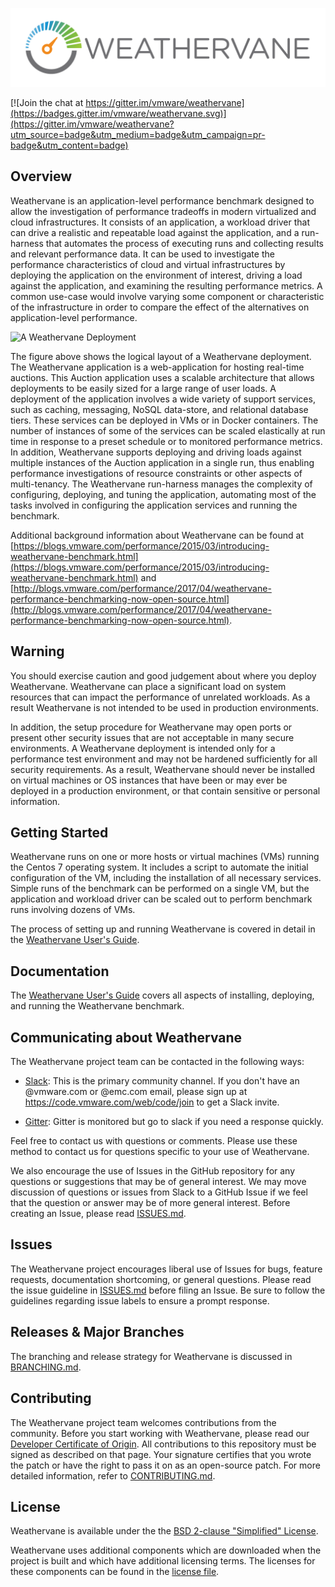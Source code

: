 ![Weathervane](doc/images/VMW-Weathervane-logo-LRG.png)

[![Join the chat at https://gitter.im/vmware/weathervane](https://badges.gitter.im/vmware/weathervane.svg)](https://gitter.im/vmware/weathervane?utm_source=badge&utm_medium=badge&utm_campaign=pr-badge&utm_content=badge)

## Overview

Weathervane is an application-level performance benchmark designed to allow the investigation of performance tradeoffs in modern virtualized and cloud infrastructures. It consists of an application, a workload driver that can drive a realistic and repeatable load against the application, and a run-harness that automates the process of executing runs and collecting results and relevant performance data. It can be used to investigate the performance characteristics of cloud and virtual infrastructures by deploying the application on the environment of interest, driving a load against the application, and examining the resulting performance metrics. A common use-case would involve varying some component or characteristic of the infrastructure in order to compare the effect of the alternatives on application-level performance.

![A Weathervane Deployment](doc/images/wvDeployment1.png)

The figure above shows the logical layout of a Weathervane deployment. The Weathervane application is a web-application for hosting real-time auctions. This Auction application uses a scalable architecture that allows deployments to be easily sized for a large range of user loads. A deployment of the application involves a wide variety of support services, such as caching, messaging, NoSQL data-store, and relational database tiers. These services can be deployed in VMs or in Docker containers.  The number of instances of some of the services can be scaled elastically at run time in response to a preset schedule or to monitored performance metrics. In addition, Weathervane supports deploying and driving loads against multiple instances of the Auction application in a single run, thus enabling performance investigations of resource constraints or other aspects of multi-tenancy.  The Weathervane run-harness manages the complexity of configuring, deploying, and tuning the application, automating most of the tasks involved in configuring the application services and running the benchmark.

Additional background information about Weathervane can be found at [https://blogs.vmware.com/performance/2015/03/introducing-weathervane-benchmark.html](https://blogs.vmware.com/performance/2015/03/introducing-weathervane-benchmark.html) and [http://blogs.vmware.com/performance/2017/04/weathervane-performance-benchmarking-now-open-source.html](http://blogs.vmware.com/performance/2017/04/weathervane-performance-benchmarking-now-open-source.html).

## Warning

You should exercise caution and good judgement about where you deploy Weathervane.  Weathervane can place a significant load on system resources that can impact the performance of unrelated workloads.  As a result Weathervane is not intended to be used in production environments.  

In addition, the setup procedure for Weathervane may open ports or present other security issues that are not acceptable in many secure environments.  A Weathervane deployment is intended only for a performance test environment and may not be hardened sufficiently for all security requirements.  As a result, Weathervane should never be installed on virtual machines or OS instances that have been or may ever be deployed in a production environment, or that contain sensitive or personal information.  

## Getting Started

Weathervane runs on one or more hosts or virtual machines (VMs) running the Centos 7 operating system.  It includes a script to automate the initial configuration of the VM, including the installation of all necessary services.  Simple runs of the benchmark can be performed on a single VM, but the application and workload driver can be scaled out to perform benchmark runs involving dozens of VMs.

The process of setting up and running Weathervane is covered in detail in the [Weathervane User's Guide](weathervane_users_guide.pdf).  

## Documentation

The [Weathervane User's Guide](weathervane_users_guide.pdf) covers all aspects of installing, deploying, and running the Weathervane benchmark.

## Communicating about Weathervane

The Weathervane project team can be contacted in the following ways:

- [Slack](https://vmwarecode.slack.com/messages/weathervane): This is the primary community channel. If you don't have an @vmware.com or @emc.com email, please sign up at https://code.vmware.com/web/code/join to get a Slack invite.

- [Gitter](https://gitter.im/vmware/weathervane): Gitter is monitored but go to slack if you need a response quickly.

Feel free to contact us with questions or comments.  Please use these method to contact us for questions specific to your use of Weathervane.

We also encourage the use of Issues in the GitHub repository for any questions or suggestions that may be of general interest.  We may move discussion of questions or issues from Slack to a GitHub Issue if we feel that the question or answer may be of more general interest.  Before creating an Issue, please read [ISSUES.md](ISSUES.md).

## Issues

The Weathervane project encourages liberal use of Issues for bugs, feature requests, documentation shortcoming, or general questions.  Please read the issue guideline in [ISSUES.md](ISSUES.md) before filing an Issue.  Be sure to follow the guidelines regarding issue labels to ensure a prompt response.

## Releases & Major Branches

The branching and release strategy for Weathervane is discussed in [BRANCHING.md](BRANCHING.md).

## Contributing

The Weathervane project team welcomes contributions from the community. Before you start working with Weathervane, please read our [Developer Certificate of Origin](https://cla.vmware.com/dco). All contributions to this repository must be signed as described on that page. Your signature certifies that you wrote the patch or have the right to pass it on as an open-source patch. For more detailed information, refer to [CONTRIBUTING.md](CONTRIBUTING.md).

## License

Weathervane is available under the the [BSD 2-clause "Simplified" License](LICENSE.txt).

Weathervane uses additional components which are downloaded when the project is built and which have additional licensing terms. The licenses for these components can be found in the [license file](LICENSE.txt).
